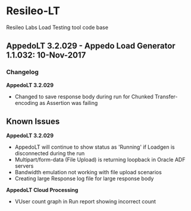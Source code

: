 # Resileo-LT
Resileo Labs Load Testing tool code base

## AppedoLT 3.2.029 - Appedo Load Generator 1.1.032: 10-Nov-2017

### Changelog 

**AppedoLT 3.2.029**
* Changed to save response body during run for Chunked Transfer-encoding as Assertion was failing

## Known Issues

**AppedoLT 3.2.029**
* AppedoLT will continue to show status as 'Running' if Loadgen is disconnected during the run
* Multipart/form-data (File Upload) is returning loopback in Oracle ADF servers
* Bandwidth emulation not working with file upload scenarios
* Creating large Response log file for large response body

**AppedoLT Cloud Processing**
* VUser count graph in Run report showing incorrect count